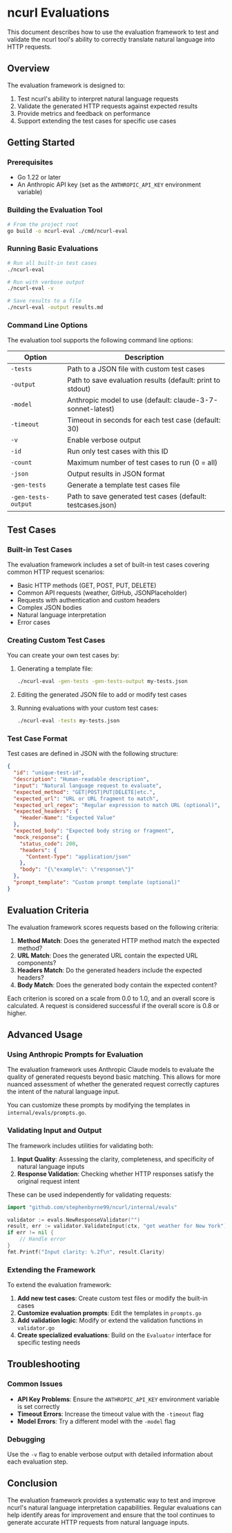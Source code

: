# ncurl Evaluations

This document describes how to use the evaluation framework to test and validate the ncurl tool's ability to correctly translate natural language into HTTP requests.

## Overview

The evaluation framework is designed to:

1. Test ncurl's ability to interpret natural language requests
2. Validate the generated HTTP requests against expected results
3. Provide metrics and feedback on performance
4. Support extending the test cases for specific use cases

## Getting Started

### Prerequisites

- Go 1.22 or later
- An Anthropic API key (set as the `ANTHROPIC_API_KEY` environment variable)

### Building the Evaluation Tool

```bash
# From the project root
go build -o ncurl-eval ./cmd/ncurl-eval
```

### Running Basic Evaluations

```bash
# Run all built-in test cases
./ncurl-eval

# Run with verbose output
./ncurl-eval -v

# Save results to a file
./ncurl-eval -output results.md
```

### Command Line Options

The evaluation tool supports the following command line options:

| Option | Description |
|--------|-------------|
| `-tests` | Path to a JSON file with custom test cases |
| `-output` | Path to save evaluation results (default: print to stdout) |
| `-model` | Anthropic model to use (default: claude-3-7-sonnet-latest) |
| `-timeout` | Timeout in seconds for each test case (default: 30) |
| `-v` | Enable verbose output |
| `-id` | Run only test cases with this ID |
| `-count` | Maximum number of test cases to run (0 = all) |
| `-json` | Output results in JSON format |
| `-gen-tests` | Generate a template test cases file |
| `-gen-tests-output` | Path to save generated test cases (default: testcases.json) |

## Test Cases

### Built-in Test Cases

The evaluation framework includes a set of built-in test cases covering common HTTP request scenarios:

- Basic HTTP methods (GET, POST, PUT, DELETE)
- Common API requests (weather, GitHub, JSONPlaceholder)
- Requests with authentication and custom headers
- Complex JSON bodies
- Natural language interpretation
- Error cases

### Creating Custom Test Cases

You can create your own test cases by:

1. Generating a template file:
   ```bash
   ./ncurl-eval -gen-tests -gen-tests-output my-tests.json
   ```

2. Editing the generated JSON file to add or modify test cases

3. Running evaluations with your custom test cases:
   ```bash
   ./ncurl-eval -tests my-tests.json
   ```

### Test Case Format

Test cases are defined in JSON with the following structure:

```json
{
  "id": "unique-test-id",
  "description": "Human-readable description",
  "input": "Natural language request to evaluate",
  "expected_method": "GET|POST|PUT|DELETE|etc.",
  "expected_url": "URL or URL fragment to match",
  "expected_url_regex": "Regular expression to match URL (optional)",
  "expected_headers": {
    "Header-Name": "Expected Value"
  },
  "expected_body": "Expected body string or fragment",
  "mock_response": {
    "status_code": 200,
    "headers": {
      "Content-Type": "application/json"
    },
    "body": "{\"example\": \"response\"}"
  },
  "prompt_template": "Custom prompt template (optional)"
}
```

## Evaluation Criteria

The evaluation framework scores requests based on the following criteria:

1. **Method Match**: Does the generated HTTP method match the expected method?
2. **URL Match**: Does the generated URL contain the expected URL components?
3. **Headers Match**: Do the generated headers include the expected headers?
4. **Body Match**: Does the generated body contain the expected content?

Each criterion is scored on a scale from 0.0 to 1.0, and an overall score is calculated. A request is considered successful if the overall score is 0.8 or higher.

## Advanced Usage

### Using Anthropic Prompts for Evaluation

The evaluation framework uses Anthropic Claude models to evaluate the quality of generated requests beyond basic matching. This allows for more nuanced assessment of whether the generated request correctly captures the intent of the natural language input.

You can customize these prompts by modifying the templates in `internal/evals/prompts.go`.

### Validating Input and Output

The framework includes utilities for validating both:

1. **Input Quality**: Assessing the clarity, completeness, and specificity of natural language inputs
2. **Response Validation**: Checking whether HTTP responses satisfy the original request intent

These can be used independently for validating requests:

```go
import "github.com/stephenbyrne99/ncurl/internal/evals"

validator := evals.NewResponseValidator("")
result, err := validator.ValidateInput(ctx, "get weather for New York")
if err != nil {
    // Handle error
}
fmt.Printf("Input clarity: %.2f\n", result.Clarity)
```

### Extending the Framework

To extend the evaluation framework:

1. **Add new test cases**: Create custom test files or modify the built-in cases
2. **Customize evaluation prompts**: Edit the templates in `prompts.go`
3. **Add validation logic**: Modify or extend the validation functions in `validator.go`
4. **Create specialized evaluations**: Build on the `Evaluator` interface for specific testing needs

## Troubleshooting

### Common Issues

- **API Key Problems**: Ensure the `ANTHROPIC_API_KEY` environment variable is set correctly
- **Timeout Errors**: Increase the timeout value with the `-timeout` flag
- **Model Errors**: Try a different model with the `-model` flag

### Debugging

Use the `-v` flag to enable verbose output with detailed information about each evaluation step.

## Conclusion

The evaluation framework provides a systematic way to test and improve ncurl's natural language interpretation capabilities. Regular evaluations can help identify areas for improvement and ensure that the tool continues to generate accurate HTTP requests from natural language inputs.
